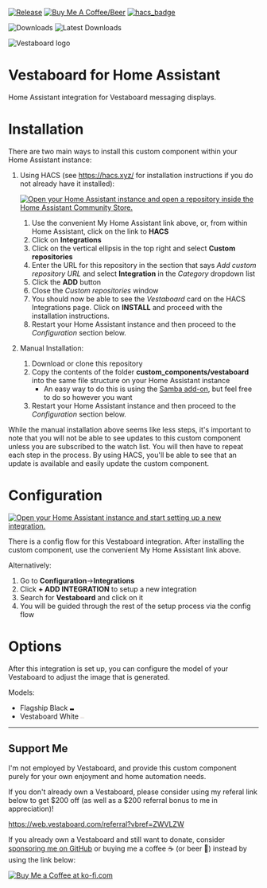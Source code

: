 [![Release](https://img.shields.io/github/v/release/natekspencer/hacs-vestaboard?style=for-the-badge)](https://github.com/natekspencer/hacs-vestaboard/releases)
[![Buy Me A Coffee/Beer](https://img.shields.io/badge/Buy_Me_A_☕/🍺-F16061?style=for-the-badge&logo=ko-fi&logoColor=white&labelColor=grey)](https://ko-fi.com/natekspencer)
[![hacs_badge](https://img.shields.io/badge/HACS-Custom-41BDF5.svg?style=for-the-badge)](https://github.com/hacs/integration)

![Downloads](https://img.shields.io/github/downloads/natekspencer/hacs-vestaboard/total?style=flat-square)
![Latest Downloads](https://img.shields.io/github/downloads/natekspencer/hacs-vestaboard/latest/total?style=flat-square)

<picture>
  <source media="(prefers-color-scheme: dark)" srcset="https://brands.home-assistant.io/vestaboard/dark_logo.png">
  <img alt="Vestaboard logo" src="https://brands.home-assistant.io/vestaboard/logo.png">
</picture>

# Vestaboard for Home Assistant

Home Assistant integration for Vestaboard messaging displays.

# Installation

There are two main ways to install this custom component within your Home Assistant instance:

1. Using HACS (see https://hacs.xyz/ for installation instructions if you do not already have it installed):

   [![Open your Home Assistant instance and open a repository inside the Home Assistant Community Store.](https://my.home-assistant.io/badges/hacs_repository.svg)](https://my.home-assistant.io/redirect/hacs_repository/?owner=natekspencer&repository=hacs-vestaboard&category=integration)

   1. Use the convenient My Home Assistant link above, or, from within Home Assistant, click on the link to **HACS**
   2. Click on **Integrations**
   3. Click on the vertical ellipsis in the top right and select **Custom repositories**
   4. Enter the URL for this repository in the section that says _Add custom repository URL_ and select **Integration** in the _Category_ dropdown list
   5. Click the **ADD** button
   6. Close the _Custom repositories_ window
   7. You should now be able to see the _Vestaboard_ card on the HACS Integrations page. Click on **INSTALL** and proceed with the installation instructions.
   8. Restart your Home Assistant instance and then proceed to the _Configuration_ section below.

2. Manual Installation:
   1. Download or clone this repository
   2. Copy the contents of the folder **custom_components/vestaboard** into the same file structure on your Home Assistant instance
      - An easy way to do this is using the [Samba add-on](https://www.home-assistant.io/getting-started/configuration/#editing-configuration-via-sambawindows-networking), but feel free to do so however you want
   3. Restart your Home Assistant instance and then proceed to the _Configuration_ section below.

While the manual installation above seems like less steps, it's important to note that you will not be able to see updates to this custom component unless you are subscribed to the watch list. You will then have to repeat each step in the process. By using HACS, you'll be able to see that an update is available and easily update the custom component.

# Configuration

[![Open your Home Assistant instance and start setting up a new integration.](https://my.home-assistant.io/badges/config_flow_start.svg)](https://my.home-assistant.io/redirect/config_flow_start/?domain=vestaboard)

There is a config flow for this Vestaboard integration. After installing the custom component, use the convenient My Home Assistant link above.

Alternatively:

1. Go to **Configuration**->**Integrations**
2. Click **+ ADD INTEGRATION** to setup a new integration
3. Search for **Vestaboard** and click on it
4. You will be guided through the rest of the setup process via the config flow

# Options

After this integration is set up, you can configure the model of your Vestaboard to adjust the image that is generated.

Models:

- Flagship Black
  ![Flagship Black Connected](images/connected.svg)
- Vestaboard White
  ![Vestaboard White Connected](images/connected-white.svg)

---

## Support Me

I'm not employed by Vestaboard, and provide this custom component purely for your own enjoyment and home automation needs.

If you don't already own a Vestaboard, please consider using my referal link below to get $200 off (as well as a $200 referral bonus to me in appreciation)!

https://web.vestaboard.com/referral?vbref=ZWVLZW

If you already own a Vestaboard and still want to donate, consider [sponsoring me on GitHub](https://github.com/sponsors/natekspencer) or buying me a coffee ☕ (or beer 🍺) instead by using the link below:

<a href='https://ko-fi.com/Y8Y57F59S' target='_blank'><img height='36' style='border:0px;height:36px;' src='https://storage.ko-fi.com/cdn/kofi1.png?v=3' border='0' alt='Buy Me a Coffee at ko-fi.com' /></a>
